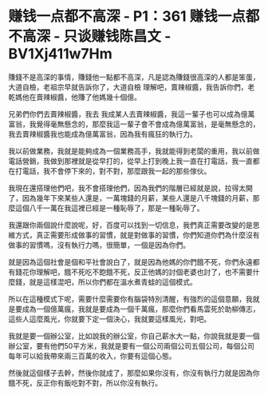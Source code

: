 # 赚钱一点都不高深 - P1：361 赚钱一点都不高深 - 只谈赚钱陈昌文 - BV1Xj411w7Hm

賺錢不是高深的事情，賺錢他一點都不高深，凡是認為賺錢很高深的人都是笨蛋，大道自檢，老祖宗早就告訴你了，大道自檢 理解吧，賣辣椒醬，我告訴你們，老乾媽他在賣辣椒醬，他賺了他媽幾十個億。

兄弟們你們去賣辣椒醬，我去 我成某人去賣辣椒醬，我這一輩子也可以成為億萬富翁，我覺得毫無懸念的，那麼我這一輩子會不會成為億萬富翁，是毫無懸念的，我去賣辣椒醬我也能成為億萬富翁，因為我有瘋狂的執行力。

我以前做業務，我就是能夠成為一個業務高手，我就能得到老闆的重用，我以前做電話營銷，我做到那裡就是從早打的，從早上打到晚上我一直在打電話，我一直都在打電話，我不會停下來的，對不對，那麼跟我一起的那些傢伙。

我現在還搭理他們吧，我不會搭理他們，因為我們的階層已經就是說，拉得太開了，因為幾年下來某些人還是，一萬塊錢的月薪，某些人還是八千塊錢的月薪，那麼這個八千一萬在我這裡已經是一種恥辱了，那是一種恥辱了。

我還跟你兩個說什麼說呢，好，百度可以找到一切信息，我們真正需要改變的是思維方式，真正需要形成做事的習慣，就是對做事的習慣，你們知道你們為什麼沒有做事的習慣嗎，沒有執行力嗎，很簡單，一個是因為你們。

就是因為這個社會是個和平社會說白了，就是因為他媽的你們餓不死，你們永遠都有錢花你理解吧，餓不死吃不飽餓不死，反正他媽的討個老婆也討了，也不需要什麼錢，就是這樣混吧，所以你們都在溫水煮青蛙的這個模式。

所以在這種模式下呢，需要什麼需要你有腦袋特別清醒，有強烈的這個意願，我就是要成為一個億萬瘋，我就是要成為一個千萬瘋，那麼你們看馬雲死於助柳傳志，這些人這麼風光，你就要下定一個決心，我就要這樣風光，對吧。

我就是要一個辦公室，比如說我的辦公室，你自己薪水大一點，你說我就是要一個辦公室，要有他們50平方米，我就是要有一個公司兩個公司五個公司，每個公司每年可以給我帶來兩三百萬的收入，你要有這個心態。

然後就這個樣子去幹，然後你就成了，那麼如果你沒有，你沒有執行力就是因為你餓不死，反正你有飯吃對不對，所以你沒有執行。

